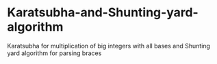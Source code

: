 # Karatsubha-and-Shunting-yard-algorithm
Karatsubha for multiplication of big integers with all bases and Shunting yard algorithm for parsing braces
